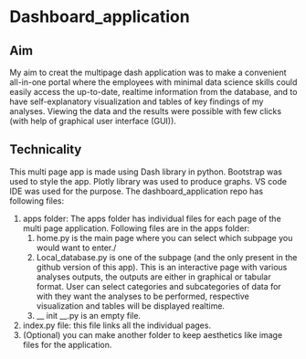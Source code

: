 # Dashboard_application

## Aim					
My aim to creat the multipage dash application was to make a convenient all-in-one portal where the employees with minimal data science skills could easily access the up-to-date, realtime information from the database, and to have self-explanatory visualization and tables of key findings of my analyses. Viewing the data and the results were possible with few clicks (with help of graphical user interface (GUI)).
					
## Technicality				
This multi page app is made using Dash library in python. Bootstrap was used to style the app. Plotly library was used to produce graphs. VS code IDE was used for the purpose. The dashboard_application repo has following files: 
1. apps folder: The apps folder has individual files for each page of the multi page application. Following files are in the apps folder:
   1. home.py is the main page where you can select which subpage you would want to enter./
   2. Local_database.py is one of the subpage (and the only present in the github version of this app). This is an interactive page with various analyses outputs, the outputs are either in graphical or tabular format. User can select categories and subcategories of data for with they want the analyses to be performed, respective visualization and tables will be displayed realtime.
   3. __ init __.py is an empty file.
3. index.py file: this file links all the individual pages.
4. (Optional) you can make another folder to keep aesthetics like image files for the application.   
